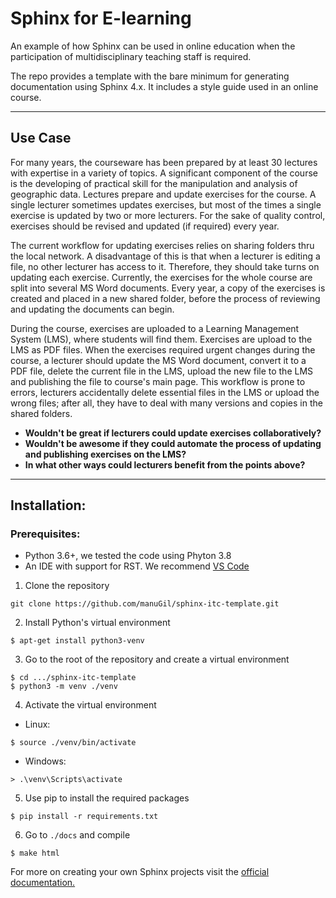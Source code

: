 # Sphinx for E-learning
An example of how Sphinx can be used in online education when the participation of multidisciplinary teaching staff is required.

The repo provides a template with the bare minimum for generating documentation using Sphinx 4.x. It includes a style guide used in an online course.


--------------
## Use Case

For many years, the courseware has been prepared by at least 30 lectures with expertise in a variety of topics. A significant component of the course is the developing of practical skill for the manipulation and analysis of geographic data. Lectures prepare and update exercises for the course. A single lecturer sometimes updates exercises, but most of the times a single exercise is updated by two or more lecturers. For the sake of quality control, exercises should be revised and updated (if required) every year.

The current workflow for updating exercises relies on sharing folders thru the local network. A disadvantage of this is that when a lecturer is editing a file, no other lecturer has access to it. Therefore, they should take turns on updating each exercise. Currently, the exercises for the whole course are split into several MS Word documents. Every year, a copy of the exercises is created and placed in a new shared folder, before the process of reviewing and updating the documents can begin.

During the course, exercises are uploaded to a Learning Management System (LMS), where students will find them. Exercises are upload to the LMS as PDF files. When the exercises required urgent changes during the course, a lecturer should update the MS Word document, convert it to a PDF file, delete the current file in the LMS, upload the new file to the LMS and publishing the file to course's main page. This workflow is prone to errors, lecturers accidentally delete essential files in the LMS or upload the wrong files; after all, they have to deal with many versions and copies in the shared folders.
 
+ **Wouldn't be great if lecturers could update exercises collaboratively?** 
+ **Wouldn't be awesome if they could automate the process of updating and publishing exercises on the LMS?**
+ **In what other ways could lecturers benefit from the points above?**

-------------------------------

## Installation:

### Prerequisites:

* Python 3.6+, we tested the code using Phyton 3.8
* An IDE with support for RST. We recommend [VS Code](https://code.visualstudio.com/download)


1. Clone the repository

``` shell
git clone https://github.com/manuGil/sphinx-itc-template.git
```

2. Install Python's virtual environment


``` shell
$ apt-get install python3-venv
```

3. Go to the root of the repository and create a virtual environment

``` shell
$ cd .../sphinx-itc-template
$ python3 -m venv ./venv
```

4. Activate the virtual environment

* Linux:

``` shell
$ source ./venv/bin/activate
```

* Windows:

```shell
> .\venv\Scripts\activate
```

5. Use pip to install the required packages

``` shell
$ pip install -r requirements.txt
```

6. Go to `./docs` and compile

``` shell
$ make html
```

For more on creating your own Sphinx projects visit the [official documentation.](https://docs.readthedocs.io/en/stable/intro/getting-started-with-sphinx.html)


